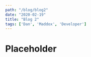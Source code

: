 ```yaml
---
path: "/blog/blog2"
date: "2020-02-19"
title: "Blog 2"
tags: ['Dan', 'Maddox', 'Developer']
---
```


# Placeholder

